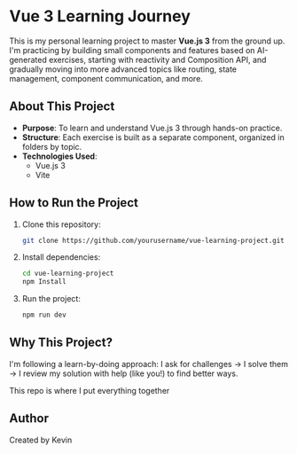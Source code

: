 # Vue 3 Learning Journey
This is my personal learning project to master **Vue.js 3** from the ground up.  
I'm practicing by building small components and features based on AI-generated exercises, starting with reactivity and Composition API, and gradually moving into more advanced topics like routing, state management, component communication, and more.

## About This Project

- **Purpose**: To learn and understand Vue.js 3 through hands-on practice.
- **Structure**: Each exercise is built as a separate component, organized in folders by topic.
- **Technologies Used**:
  - Vue.js 3
  - Vite

## How to Run the Project
1. Clone this repository:

   ```bash
   git clone https://github.com/yourusername/vue-learning-project.git
   ```


2. Install dependencies:
    ```bash
    cd vue-learning-project
    npm Install
    ```
3. Run the project:
    ```bash
    npm run dev
    ```
## Why This Project?
I'm following a learn-by-doing approach:
I ask for challenges → I solve them → I review my solution with help (like you!) to find better ways.

This repo is where I put everything together

## Author
Created by Kevin


